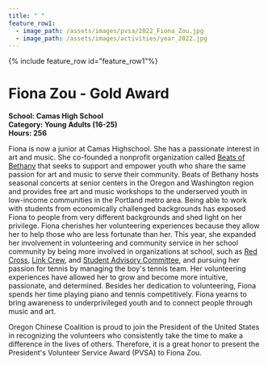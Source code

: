 ```yaml
---
title: " "
feature_row1:
  - image_path: /assets/images/pvsa/2022_Fiona_Zou.jpg
  - image_path: /assets/images/activities/year_2022.jpg
---
```


{% include feature_row id="feature_row1"%}

# Fiona Zou - Gold Award

**School: Camas High School**  
**Category: Young Adults (16-25)**  
**Hours: 256**  

Fiona is now a junior at Camas Highschool. She has a passionate interest in art and music. She co-founded a nonprofit organization called [Beats of Bethany](https://www.instagram.com/beatsofbethany/?hl=en) that seeks to support and empower youth who share the same passion for art and music to serve their community. Beats of Bethany hosts seasonal concerts at senior centers in the Oregon and Washington region and provides free art and music workshops to the underserved youth in low-income communities in the Portland metro area. Being able to work with students from economically challenged backgrounds has exposed Fiona to people from very different backgrounds and shed light on her privilege. Fiona cherishes her volunteering experiences because they allow her to help those who are less fortunate than her. This year, she expanded her involvement in volunteering and community service in her school community by being more involved in organizations at school, such as [Red Cross](https://www.redcross.org/), [Link Crew](https://www.boomerangproject.com/link/what-is), and [Student Advisory Committee](https://www.camas.wednet.edu/about-csd/csd-at-a-glance/citizens-advisory-committee/), and pursuing her passion for tennis by managing the boy's tennis team. Her volunteering experiences have allowed her to grow and become more intuitive, passionate, and determined. Besides her dedication to volunteering, Fiona spends her time playing piano and tennis competitively. Fiona yearns to bring awareness to underprivileged youth and to connect people through music and art. 

Oregon Chinese Coalition is proud to join the President of the United States in recognizing the volunteers who consistently take the time to make a difference in the lives of others. Therefore, it is a great honor to present the President's Volunteer Service Award (PVSA) to Fiona Zou.
